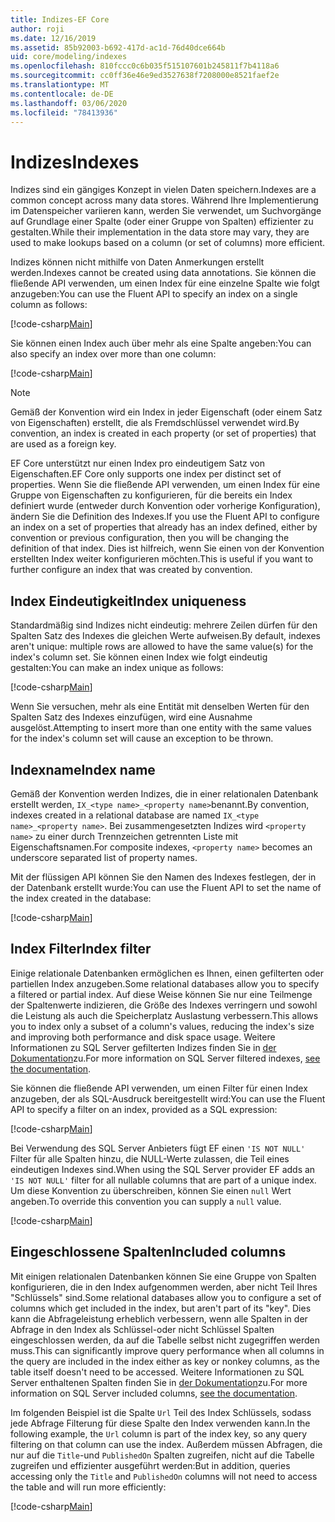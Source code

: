 ```yaml
---
title: Indizes-EF Core
author: roji
ms.date: 12/16/2019
ms.assetid: 85b92003-b692-417d-ac1d-76d40dce664b
uid: core/modeling/indexes
ms.openlocfilehash: 810fccc0c6b035f515107601b245811f7b4118a6
ms.sourcegitcommit: cc0ff36e46e9ed3527638f7208000e8521faef2e
ms.translationtype: MT
ms.contentlocale: de-DE
ms.lasthandoff: 03/06/2020
ms.locfileid: "78413936"
---
```

# <a name="indexes"></a><span data-ttu-id="4e0de-102">Indizes</span><span class="sxs-lookup"><span data-stu-id="4e0de-102">Indexes</span></span>

<span data-ttu-id="4e0de-103">Indizes sind ein gängiges Konzept in vielen Daten speichern.</span><span class="sxs-lookup"><span data-stu-id="4e0de-103">Indexes are a common concept across many data stores.</span></span> <span data-ttu-id="4e0de-104">Während Ihre Implementierung im Datenspeicher variieren kann, werden Sie verwendet, um Suchvorgänge auf Grundlage einer Spalte (oder einer Gruppe von Spalten) effizienter zu gestalten.</span><span class="sxs-lookup"><span data-stu-id="4e0de-104">While their implementation in the data store may vary, they are used to make lookups based on a column (or set of columns) more efficient.</span></span>

<span data-ttu-id="4e0de-105">Indizes können nicht mithilfe von Daten Anmerkungen erstellt werden.</span><span class="sxs-lookup"><span data-stu-id="4e0de-105">Indexes cannot be created using data annotations.</span></span> <span data-ttu-id="4e0de-106">Sie können die fließende API verwenden, um einen Index für eine einzelne Spalte wie folgt anzugeben:</span><span class="sxs-lookup"><span data-stu-id="4e0de-106">You can use the Fluent API to specify an index on a single column as follows:</span></span>

[!code-csharp[Main](../../../samples/core/Modeling/FluentAPI/Index.cs?name=Index&highlight=4)]

<span data-ttu-id="4e0de-107">Sie können einen Index auch über mehr als eine Spalte angeben:</span><span class="sxs-lookup"><span data-stu-id="4e0de-107">You can also specify an index over more than one column:</span></span>

[!code-csharp[Main](../../../samples/core/Modeling/FluentAPI/IndexComposite.cs?name=Composite&highlight=4)]

> [!NOTE]
> <span data-ttu-id="4e0de-108">Gemäß der Konvention wird ein Index in jeder Eigenschaft (oder einem Satz von Eigenschaften) erstellt, die als Fremdschlüssel verwendet wird.</span><span class="sxs-lookup"><span data-stu-id="4e0de-108">By convention, an index is created in each property (or set of properties) that are used as a foreign key.</span></span>
>
> <span data-ttu-id="4e0de-109">EF Core unterstützt nur einen Index pro eindeutigem Satz von Eigenschaften.</span><span class="sxs-lookup"><span data-stu-id="4e0de-109">EF Core only supports one index per distinct set of properties.</span></span> <span data-ttu-id="4e0de-110">Wenn Sie die fließende API verwenden, um einen Index für eine Gruppe von Eigenschaften zu konfigurieren, für die bereits ein Index definiert wurde (entweder durch Konvention oder vorherige Konfiguration), ändern Sie die Definition des Indexes.</span><span class="sxs-lookup"><span data-stu-id="4e0de-110">If you use the Fluent API to configure an index on a set of properties that already has an index defined, either by convention or previous configuration, then you will be changing the definition of that index.</span></span> <span data-ttu-id="4e0de-111">Dies ist hilfreich, wenn Sie einen von der Konvention erstellten Index weiter konfigurieren möchten.</span><span class="sxs-lookup"><span data-stu-id="4e0de-111">This is useful if you want to further configure an index that was created by convention.</span></span>

## <a name="index-uniqueness"></a><span data-ttu-id="4e0de-112">Index Eindeutigkeit</span><span class="sxs-lookup"><span data-stu-id="4e0de-112">Index uniqueness</span></span>

<span data-ttu-id="4e0de-113">Standardmäßig sind Indizes nicht eindeutig: mehrere Zeilen dürfen für den Spalten Satz des Indexes die gleichen Werte aufweisen.</span><span class="sxs-lookup"><span data-stu-id="4e0de-113">By default, indexes aren't unique: multiple rows are allowed to have the same value(s) for the index's column set.</span></span> <span data-ttu-id="4e0de-114">Sie können einen Index wie folgt eindeutig gestalten:</span><span class="sxs-lookup"><span data-stu-id="4e0de-114">You can make an index unique as follows:</span></span>

[!code-csharp[Main](../../../samples/core/Modeling/FluentAPI/IndexUnique.cs?name=IndexUnique&highlight=5)]

<span data-ttu-id="4e0de-115">Wenn Sie versuchen, mehr als eine Entität mit denselben Werten für den Spalten Satz des Indexes einzufügen, wird eine Ausnahme ausgelöst.</span><span class="sxs-lookup"><span data-stu-id="4e0de-115">Attempting to insert more than one entity with the same values for the index's column set will cause an exception to be thrown.</span></span>

## <a name="index-name"></a><span data-ttu-id="4e0de-116">Indexname</span><span class="sxs-lookup"><span data-stu-id="4e0de-116">Index name</span></span>

<span data-ttu-id="4e0de-117">Gemäß der Konvention werden Indizes, die in einer relationalen Datenbank erstellt werden, `IX_<type name>_<property name>`benannt.</span><span class="sxs-lookup"><span data-stu-id="4e0de-117">By convention, indexes created in a relational database are named `IX_<type name>_<property name>`.</span></span> <span data-ttu-id="4e0de-118">Bei zusammengesetzten Indizes wird `<property name>` zu einer durch Trennzeichen getrennten Liste mit Eigenschaftsnamen.</span><span class="sxs-lookup"><span data-stu-id="4e0de-118">For composite indexes, `<property name>` becomes an underscore separated list of property names.</span></span>

<span data-ttu-id="4e0de-119">Mit der flüssigen API können Sie den Namen des Indexes festlegen, der in der Datenbank erstellt wurde:</span><span class="sxs-lookup"><span data-stu-id="4e0de-119">You can use the Fluent API to set the name of the index created in the database:</span></span>

[!code-csharp[Main](../../../samples/core/Modeling/FluentAPI/IndexName.cs?name=IndexName&highlight=5)]

## <a name="index-filter"></a><span data-ttu-id="4e0de-120">Index Filter</span><span class="sxs-lookup"><span data-stu-id="4e0de-120">Index filter</span></span>

<span data-ttu-id="4e0de-121">Einige relationale Datenbanken ermöglichen es Ihnen, einen gefilterten oder partiellen Index anzugeben.</span><span class="sxs-lookup"><span data-stu-id="4e0de-121">Some relational databases allow you to specify a filtered or partial index.</span></span> <span data-ttu-id="4e0de-122">Auf diese Weise können Sie nur eine Teilmenge der Spaltenwerte indizieren, die Größe des Indexes verringern und sowohl die Leistung als auch die Speicherplatz Auslastung verbessern.</span><span class="sxs-lookup"><span data-stu-id="4e0de-122">This allows you to index only a subset of a column's values, reducing the index's size and improving both performance and disk space usage.</span></span> <span data-ttu-id="4e0de-123">Weitere Informationen zu SQL Server gefilterten Indizes finden Sie in [der Dokumentation](https://docs.microsoft.com/sql/relational-databases/indexes/create-filtered-indexes)zu.</span><span class="sxs-lookup"><span data-stu-id="4e0de-123">For more information on SQL Server filtered indexes, [see the documentation](https://docs.microsoft.com/sql/relational-databases/indexes/create-filtered-indexes).</span></span>

<span data-ttu-id="4e0de-124">Sie können die fließende API verwenden, um einen Filter für einen Index anzugeben, der als SQL-Ausdruck bereitgestellt wird:</span><span class="sxs-lookup"><span data-stu-id="4e0de-124">You can use the Fluent API to specify a filter on an index, provided as a SQL expression:</span></span>

[!code-csharp[Main](../../../samples/core/Modeling/FluentAPI/IndexFilter.cs?name=IndexFilter&highlight=5)]

<span data-ttu-id="4e0de-125">Bei Verwendung des SQL Server Anbieters fügt EF einen `'IS NOT NULL'` Filter für alle Spalten hinzu, die NULL-Werte zulassen, die Teil eines eindeutigen Indexes sind.</span><span class="sxs-lookup"><span data-stu-id="4e0de-125">When using the SQL Server provider EF adds an `'IS NOT NULL'` filter for all nullable columns that are part of a unique index.</span></span> <span data-ttu-id="4e0de-126">Um diese Konvention zu überschreiben, können Sie einen `null` Wert angeben.</span><span class="sxs-lookup"><span data-stu-id="4e0de-126">To override this convention you can supply a `null` value.</span></span>

[!code-csharp[Main](../../../samples/core/Modeling/FluentAPI/IndexNoFilter.cs?name=IndexNoFilter&highlight=6)]

## <a name="included-columns"></a><span data-ttu-id="4e0de-127">Eingeschlossene Spalten</span><span class="sxs-lookup"><span data-stu-id="4e0de-127">Included columns</span></span>

<span data-ttu-id="4e0de-128">Mit einigen relationalen Datenbanken können Sie eine Gruppe von Spalten konfigurieren, die in den Index aufgenommen werden, aber nicht Teil Ihres "Schlüssels" sind.</span><span class="sxs-lookup"><span data-stu-id="4e0de-128">Some relational databases allow you to configure a set of columns which get included in the index, but aren't part of its "key".</span></span> <span data-ttu-id="4e0de-129">Dies kann die Abfrageleistung erheblich verbessern, wenn alle Spalten in der Abfrage in den Index als Schlüssel-oder nicht Schlüssel Spalten eingeschlossen werden, da auf die Tabelle selbst nicht zugegriffen werden muss.</span><span class="sxs-lookup"><span data-stu-id="4e0de-129">This can significantly improve query performance when all columns in the query are included in the index either as key or nonkey columns, as the table itself doesn't need to be accessed.</span></span> <span data-ttu-id="4e0de-130">Weitere Informationen zu SQL Server enthaltenen Spalten finden Sie in [der Dokumentation](https://docs.microsoft.com/sql/relational-databases/indexes/create-indexes-with-included-columns)zu.</span><span class="sxs-lookup"><span data-stu-id="4e0de-130">For more information on SQL Server included columns, [see the documentation](https://docs.microsoft.com/sql/relational-databases/indexes/create-indexes-with-included-columns).</span></span>

<span data-ttu-id="4e0de-131">Im folgenden Beispiel ist die Spalte `Url` Teil des Index Schlüssels, sodass jede Abfrage Filterung für diese Spalte den Index verwenden kann.</span><span class="sxs-lookup"><span data-stu-id="4e0de-131">In the following example, the `Url` column is part of the index key, so any query filtering on that column can use the index.</span></span> <span data-ttu-id="4e0de-132">Außerdem müssen Abfragen, die nur auf die `Title`-und `PublishedOn` Spalten zugreifen, nicht auf die Tabelle zugreifen und effizienter ausgeführt werden:</span><span class="sxs-lookup"><span data-stu-id="4e0de-132">But in addition, queries accessing only the `Title` and `PublishedOn` columns will not need to access the table and will run more efficiently:</span></span>

[!code-csharp[Main](../../../samples/core/Modeling/FluentAPI/IndexInclude.cs?name=IndexInclude&highlight=5-9)]
